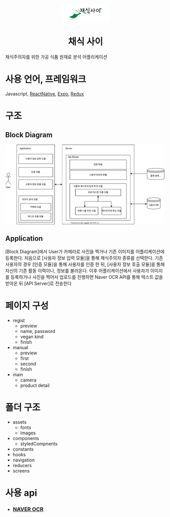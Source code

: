 <p align="center">
  <img width="150" src="./logo.svg" alt="logo"></p>
</p>

<h1 align="center">채식 사이</h1>

<div align="left">

채식주의자를 위한 가공 식품 원재료 분석
어플리케이션

</div>

# 사용 언어, 프레임워크
Javascript, [ReactNative](https://github.com/facebook/react-native), [Expo](https://github.com/expo/expo), [Redux](https://github.com/reduxjs/redux)

# 구조

## Block Diagram
<p align="left">
  <img width="500" src="./BlockDiagram.svg" alt="block-diagram-logo">
</p>

## Application
[Block Diagram]에서 User가 카메라로 사진을 찍거나 기존 이미지를 어플리케이션에 등록한다. 처음으로 [사용자 정보 입력 모듈]을 통해 채식주의자 종류를 선택한다. 기존 사용자의 경우 [인증 모듈]을 통해 사용자를 인증 한 뒤, [사용자 정보 호출 모듈]을 통해 자신의 기존 활동 이력이나, 정보를 불러온다. 이후 어플리케이션에서 사용자가 이미지를 등록하거나 사진을 찍어서 업로드를 진행하면 Naver OCR API를 통해 텍스트 값을 받아온 뒤 [API Server]로 전송한다

# 페이지 구성
- regist
    - preview
    - name, password
    - vegan kind
    - finish
- manual
    - preview
    - first
    - second
    - finish
- main
    - camera
    - product detail

# 폴더 구조
- assets
    - fonts
    - images
- components
    - styledCompnents
- constants
- hooks
- navigation
- reducers
- screens

# 사용 api

- ### [NAVER OCR](https://www.ncloud.com/product/aiService/ocr)
